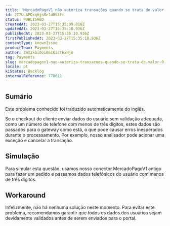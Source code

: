 ```yaml
---
title: 'MercadoPagoV1 não autoriza transações quando se trata de valor 0 de dados de usuário do telefone.'
id: 2C7ULAPQxqHjn8e1d0StFc
status: PUBLISHED
createdAt: 2023-03-27T15:35:09.810Z
updatedAt: 2023-03-27T15:35:10.936Z
publishedAt: 2023-03-27T15:35:10.936Z
firstPublishedAt: 2023-03-27T15:35:10.936Z
contentType: knownIssue
productTeam: Payments
author: 2mXZkbi0oi061KicTExNjo
tag: Payments
slug: mercadopagov1-nao-autoriza-transacoes-quando-se-trata-de-valor-0-de-dados-de-usuario-do-telefone
locale: pt
kiStatus: Backlog
internalReference: 778611
---
```


## Sumário

<div class="alert alert-info">
  <p>Este problema conhecido foi traduzido automaticamente do inglês.</p>
</div>


Se o checkout do cliente enviar dados do usuário sem validação adequada, como um número de telefone com menos de três dígitos, estes dados são passados para o gateway como está, o que pode causar erros inesperados durante o processamento. Por exemplo, nosso analisador pode acionar uma exceção e cancelar a transação.


##

## Simulação


Para simular esta questão, usamos nosso conector MercadoPagoV1 antigo para fazer um pedido e passamos dados telefônicos do usuário com menos de três dígitos.


##

## Workaround


Infelizmente, não há nenhuma solução neste momento. Para evitar este problema, recomendamos garantir que todos os dados dos usuários sejam devidamente validados antes de serem enviados para o portal.





